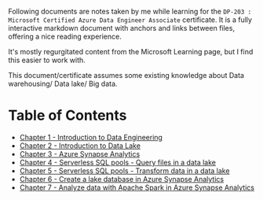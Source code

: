 Following documents are notes taken by me while learning for the `DP-203 : Microsoft Certified Azure Data Engineer Associate` certificate. It is a fully interactive markdown document with anchors and links between files, offering a nice reading experience.

It's mostly regurgitated content from the Microsoft Learning page, but I find this easier to work with.

This document/certificate assumes some existing knowledge about Data warehousing/ Data lake/ Big data.

# Table of Contents
- [Chapter 1 - Introduction to Data Engineering](chapters/chapter1-introduction.md)
- [Chapter 2 - Introduction to Data Lake](chapters/chapter2-data_lake.md)
- [Chapter 3 - Azure Synapse Analytics](chapters/chapter3-azure_synapse.md)
- [Chapter 4 - Serverless SQL pools - Query files in a data lake](chapters/chapter4-serverless_sql_pools_query.md)
- [Chapter 5 - Serverless SQL pools - Transform data in a data lake](chapters/chapter5-serverless_sql_pools_transform.md)
- [Chapter 6 - Create a lake database in Azure Synapse Analytics](chapters/chapter6-lake_database_in_azure_synapse.md)
- [Chapter 7 - Analyze data with Apache Spark in Azure Synapse Analytics](chapters/chapter7-apache_spark_in_azure_synapse.md)